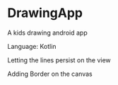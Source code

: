 # DrawingApp
A kids drawing android app

Language: Kotlin

Letting the lines persist on the view

Adding Border on the canvas
